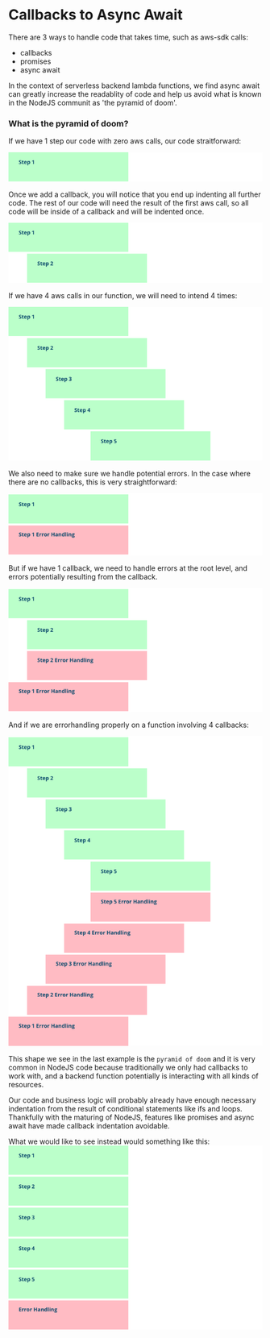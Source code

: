 # Callbacks to Async Await

There are 3 ways to handle code that takes time, such as aws-sdk calls:
- callbacks
- promises
- async await

In the context of serverless backend lambda functions, we find async await can greatly increase the
readablity of code and help us avoid what is known in the NodeJS communit as 'the pyramid of doom'. 

### What is the pyramid of doom?
If we have 1 step our code with zero aws calls, our code straitforward:

![code with no callbacks](./assets/cb_01.png)

Once we add a callback, you will notice that you end up indenting all further code. The rest of our code
will need the result of the first aws call, so all code will be inside of a callback and will be indented once.

![code with 1 callback](./assets/cb_02.png)

If we have 4 aws calls in our function, we will need to intend 4 times:

![code with 4 callbacks](./assets/cb_03.png)


We also need to make sure we handle potential errors. In the case where there are no callbacks, this is very straightforward:

![code with no callbacks](./assets/cb_e_01.png)

But if we have 1 callback, we need to handle errors at the root level, and errors potentially resulting from the callback.

![code with 1 callback and error handling](./assets/cb_e_02.png)

And if we are errorhandling properly on a function involving 4 callbacks:

![code with 4 callback and error handling](./assets/cb_e_03.png)

This shape we see in the last example is the `pyramid of doom` and it is very common in NodeJS code because traditionally we only had callbacks to work with, and a backend function potentially is interacting with all kinds of resources.

Our code and business logic will probably already have enough necessary indentation from the result of conditional statements like ifs and loops. Thankfully with the maturing of NodeJS, features like promises and async await have made callback indentation avoidable. 

What we would like to see instead would something like this:
![async code with 5 steps](./assets/aa_03.png)


